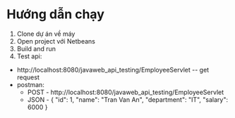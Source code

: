 
# Hướng dẫn chạy

   1. Clone dự án về máy
   2. Open project với Netbeans
   3. Build and run 
   4. Test api:  
   + http://localhost:8080/javaweb_api_testing/EmployeeServlet   -- get request
   + postman: 
        - POST - http://localhost:8080/javaweb_api_testing/EmployeeServlet
        - JSON - {
            "id": 1,
            "name": "Tran Van An",
            "department": "IT",
            "salary": 6000
            }
                

